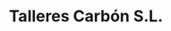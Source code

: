 ---
title: "Talleres Carbón S.L."
url: /silleda/talleres-carbon-s-l/
shop: reparación de automóviles
---